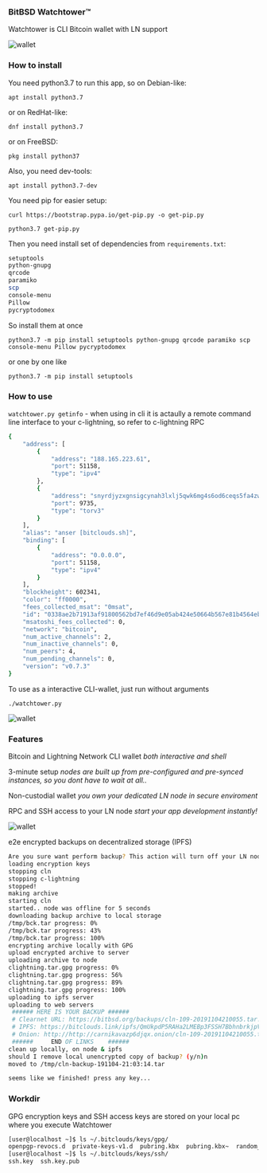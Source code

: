### BitBSD Watchtower™ ###

Watchtower is CLI Bitcoin wallet with LN support

![wallet](https://i.imgur.com/2b33Tsg.png "Watchtower")


### How to install ###

You need python3.7 to run this app, so on Debian-like:

`apt install python3.7`

or on RedHat-like:

`dnf install python3.7`

or on FreeBSD:

`pkg install python37`

Also, you need dev-tools:

`apt install python3.7-dev`

You need pip for easier setup:

`curl https://bootstrap.pypa.io/get-pip.py -o get-pip.py`

`python3.7 get-pip.py`

Then you need install set of dependencies from `requirements.txt`:

```bash
setuptools
python-gnupg
qrcode
paramiko
scp
console-menu
Pillow
pycryptodomex

```

So install them at once

 `python3.7 -m pip install setuptools python-gnupg qrcode paramiko scp console-menu Pillow pycryptodomex`

or one by one like

`python3.7 -m pip install setuptools`

### How to use

`watchtower.py getinfo` - when using in cli it is actaully a remote command line interface to your c-lightning, so refer to c-lightning RPC

```bash
{
    "address": [
        {
            "address": "188.165.223.61",
            "port": 51158,
            "type": "ipv4"
        },
        {
            "address": "snyrdjyzxgnsigcynah3lxlj5qwk6mg4s6od6ceqs5fa4zwxezsy5yad.onion",
            "port": 9735,
            "type": "torv3"
        }
    ],
    "alias": "anser [bitclouds.sh]",
    "binding": [
        {
            "address": "0.0.0.0",
            "port": 51158,
            "type": "ipv4"
        }
    ],
    "blockheight": 602341,
    "color": "ff0000",
    "fees_collected_msat": "0msat",
    "id": "0338ae2b71913af91800562bd7ef46d9e05ab424e50664b567e81b4564eb043e15",
    "msatoshi_fees_collected": 0,
    "network": "bitcoin",
    "num_active_channels": 2,
    "num_inactive_channels": 0,
    "num_peers": 4,
    "num_pending_channels": 0,
    "version": "v0.7.3"
}

```

To use as a interactive CLI-wallet, just run without arguments

`./watchtower.py`

 ![wallet](https://i.imgur.com/WNiQWQb.png "Watchtower")

### Features

Bitcoin and Lightning Network CLI wallet _both interactive and shell_

3-minute setup _nodes are built up from pre-configured and pre-synced instances, so you dont have to wait at all.._

Non-custodial wallet _you own your dedicated LN node in secure enviroment_

RPC and SSH access to your LN node _start your app development instantly!_

![wallet](https://i.imgur.com/Qvmdrbj.png "Watchtower")
 
e2e encrypted backups on decentralized storage (IPFS)

```bash
Are you sure want perform backup? This action will turn off your LN node for a while! Proceed? (y/n)y
loading encryption keys
stopping cln
stopping c-lightning
stopped!
making archive
starting cln
started.. node was offline for 5 seconds
downloading backup archive to local storage
/tmp/bck.tar progress: 0%   
/tmp/bck.tar progress: 43%   
/tmp/bck.tar progress: 100%   
encrypting archive locally with GPG
upload encrypted archive to server
uploading archive to node
clightning.tar.gpg progress: 0%   
clightning.tar.gpg progress: 56%   
clightning.tar.gpg progress: 89%   
clightning.tar.gpg progress: 100%   
uploading to ipfs server
uploading to web servers
 ###### HERE IS YOUR BACKUP ######
 # Clearnet URL: https://bitbsd.org/backups/cln-109-20191104210055.tar.gpg
 # IPFS: https://bitclouds.link/ipfs/QmUkpdP5RAHa2LMEBp3FSSH7BbhnbrkjpVXjwPBh6MaYwy
 # Onion: http://http://carnikavazp6djqx.onion/cln-109-20191104210055.tar.gpg
 ######     END OF LINKS    ######
clean up locally, on node & ipfs
should I remove local unencrypted copy of backup? (y/n)n
moved to /tmp/cln-backup-191104-21:03:14.tar

seems like we finished! press any key...
```

### Workdir

GPG encryption keys and SSH access keys are stored on your local pc where you execute Watchtower

```bash
[user@localhost ~]$ ls ~/.bitclouds/keys/gpg/
openpgp-revocs.d  private-keys-v1.d  pubring.kbx  pubring.kbx~  random_seed  trustdb.gpg
[user@localhost ~]$ ls ~/.bitclouds/keys/ssh/
ssh.key  ssh.key.pub

```


